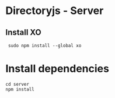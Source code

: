 # Directoryjs - Server

##  Install XO

```
 sudo npm install --global xo
```

# Install dependencies

```
cd server
npm install
```